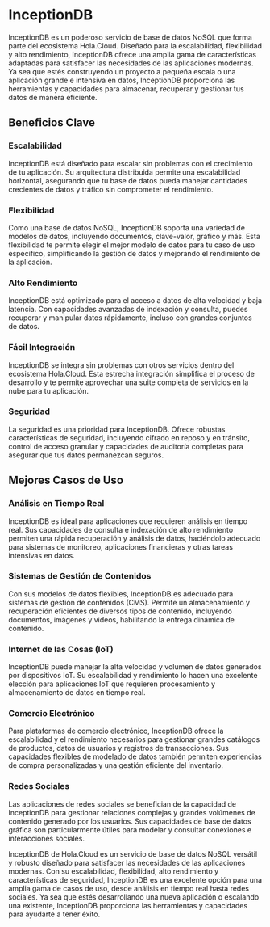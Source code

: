 # InceptionDB

InceptionDB es un poderoso servicio de base de datos NoSQL que forma parte del ecosistema Hola.Cloud. Diseñado para la escalabilidad, flexibilidad y alto rendimiento, InceptionDB ofrece una amplia gama de características adaptadas para satisfacer las necesidades de las aplicaciones modernas. Ya sea que estés construyendo un proyecto a pequeña escala o una aplicación grande e intensiva en datos, InceptionDB proporciona las herramientas y capacidades para almacenar, recuperar y gestionar tus datos de manera eficiente.

## Beneficios Clave

### Escalabilidad
InceptionDB está diseñado para escalar sin problemas con el crecimiento de tu aplicación. Su arquitectura distribuida permite una escalabilidad horizontal, asegurando que tu base de datos pueda manejar cantidades crecientes de datos y tráfico sin comprometer el rendimiento.

### Flexibilidad
Como una base de datos NoSQL, InceptionDB soporta una variedad de modelos de datos, incluyendo documentos, clave-valor, gráfico y más. Esta flexibilidad te permite elegir el mejor modelo de datos para tu caso de uso específico, simplificando la gestión de datos y mejorando el rendimiento de la aplicación.

### Alto Rendimiento
InceptionDB está optimizado para el acceso a datos de alta velocidad y baja latencia. Con capacidades avanzadas de indexación y consulta, puedes recuperar y manipular datos rápidamente, incluso con grandes conjuntos de datos.

### Fácil Integración
InceptionDB se integra sin problemas con otros servicios dentro del ecosistema Hola.Cloud. Esta estrecha integración simplifica el proceso de desarrollo y te permite aprovechar una suite completa de servicios en la nube para tu aplicación.

### Seguridad
La seguridad es una prioridad para InceptionDB. Ofrece robustas características de seguridad, incluyendo cifrado en reposo y en tránsito, control de acceso granular y capacidades de auditoría completas para asegurar que tus datos permanezcan seguros.

## Mejores Casos de Uso

### Análisis en Tiempo Real
InceptionDB es ideal para aplicaciones que requieren análisis en tiempo real. Sus capacidades de consulta e indexación de alto rendimiento permiten una rápida recuperación y análisis de datos, haciéndolo adecuado para sistemas de monitoreo, aplicaciones financieras y otras tareas intensivas en datos.

### Sistemas de Gestión de Contenidos
Con sus modelos de datos flexibles, InceptionDB es adecuado para sistemas de gestión de contenidos (CMS). Permite un almacenamiento y recuperación eficientes de diversos tipos de contenido, incluyendo documentos, imágenes y videos, habilitando la entrega dinámica de contenido.

### Internet de las Cosas (IoT)
InceptionDB puede manejar la alta velocidad y volumen de datos generados por dispositivos IoT. Su escalabilidad y rendimiento lo hacen una excelente elección para aplicaciones IoT que requieren procesamiento y almacenamiento de datos en tiempo real.

### Comercio Electrónico
Para plataformas de comercio electrónico, InceptionDB ofrece la escalabilidad y el rendimiento necesarios para gestionar grandes catálogos de productos, datos de usuarios y registros de transacciones. Sus capacidades flexibles de modelado de datos también permiten experiencias de compra personalizadas y una gestión eficiente del inventario.

### Redes Sociales
Las aplicaciones de redes sociales se benefician de la capacidad de InceptionDB para gestionar relaciones complejas y grandes volúmenes de contenido generado por los usuarios. Sus capacidades de base de datos gráfica son particularmente útiles para modelar y consultar conexiones e interacciones sociales.


InceptionDB de Hola.Cloud es un servicio de base de datos NoSQL versátil y robusto diseñado para satisfacer las necesidades de las aplicaciones modernas. Con su escalabilidad, flexibilidad, alto rendimiento y características de seguridad, InceptionDB es una excelente opción para una amplia gama de casos de uso, desde análisis en tiempo real hasta redes sociales. Ya sea que estés desarrollando una nueva aplicación o escalando una existente, InceptionDB proporciona las herramientas y capacidades para ayudarte a tener éxito.






